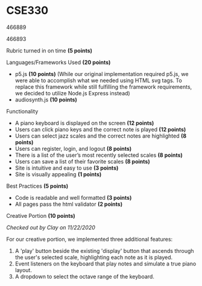 # CSE330
466889

466893



Rubric turned in on time **(5 points)**

Languages/Frameworks Used **(20 points)**
-	p5.js **(10 points)**  (While our original implementation required p5.js, we were able to accomplish what we needed using HTML svg tags. To replace this framework while still fulfilling the framework requirements, we decided to utilize Node.js Express instead)
-	audiosynth.js **(10 points)**

Functionality
-	A piano keyboard is displayed on the screen **(12 points)**
-	Users can click piano keys and the correct note is played **(12 points)**
-	Users can select jazz scales and the correct notes are highlighted **(8 points)**
-	Users can register, login, and logout **(8 points)**
-	There is a list of the user’s most recently selected scales **(8 points)**
-	Users can save a list of their favorite scales **(8 points)**
-	Site is intuitive and easy to use **(3 points)**
-	Site is visually appealing **(1 points)**

Best Practices **(5 points)**
-	Code is readable and well formatted **(3 points)**
-	All pages pass the html validator **(2 points)**

Creative Portion **(10 points)**

*Checked out by Clay on 11/22/2020*

For our creative portion, we implemented three additional features:
1. A 'play' button beside the existing 'display' button that ascends through the user's selected scale, highlighting each note as it is played.
1. Event listeners on the keyboard that play notes and simulate a true piano layout.
1. A dropdown to select the octave range of the keyboard.

